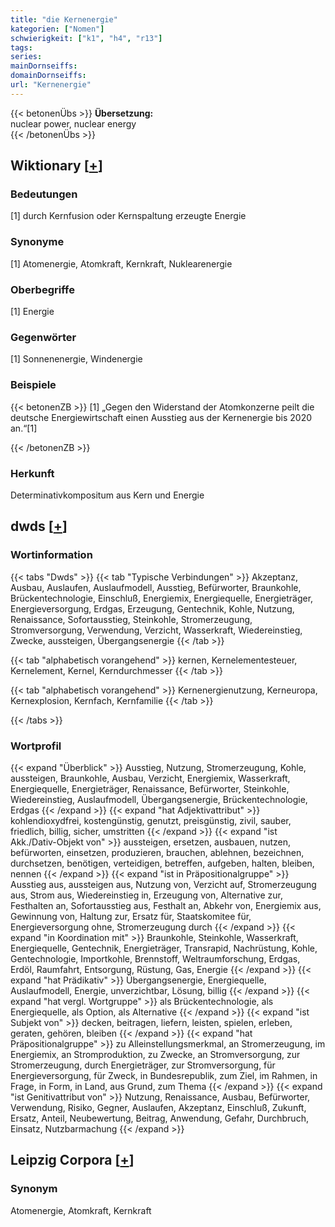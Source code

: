```yaml
---
title: "die Kernenergie"
kategorien: ["Nomen"]
schwierigkeit: ["k1", "h4", "r13"]
tags:
series:
mainDornseiffs:
domainDornseiffs:
url: "Kernenergie"
---
```


{{< betonenÜbs >}}
**Übersetzung:**  
nuclear power, nuclear  energy  
{{< /betonenÜbs >}}

## Wiktionary [[+](https://de.wiktionary.org/wiki/Kernenergie)]

### Bedeutungen
[1] durch Kernfusion oder Kernspaltung erzeugte Energie  

### Synonyme
[1] Atomenergie, Atomkraft, Kernkraft, Nuklearenergie  

### Oberbegriffe
[1] Energie  

### Gegenwörter
[1] Sonnenenergie, Windenergie  

### Beispiele
{{< betonenZB >}}
[1] „Gegen den Widerstand der Atomkonzerne peilt die deutsche Energiewirtschaft einen Ausstieg aus der Kernenergie bis 2020 an.“[1]  

{{< /betonenZB >}}
### Herkunft
Determinativkompositum aus Kern und Energie  



## dwds [[+](https://www.dwds.de/wb/Kernenergie)]

### Wortinformation
{{< tabs "Dwds" >}}
{{< tab "Typische Verbindungen" >}}
Akzeptanz, Ausbau, Auslaufen, Auslaufmodell, Ausstieg, Befürworter, Braunkohle, Brückentechnologie, Einschluß, Energiemix, Energiequelle, Energieträger, Energieversorgung, Erdgas, Erzeugung, Gentechnik, Kohle, Nutzung, Renaissance, Sofortausstieg, Steinkohle, Stromerzeugung, Stromversorgung, Verwendung, Verzicht, Wasserkraft, Wiedereinstieg, Zwecke, aussteigen, Übergangsenergie
{{< /tab >}}

{{< tab "alphabetisch vorangehend" >}}
kernen, Kernelementesteuer, Kernelement, Kernel, Kerndurchmesser
{{< /tab >}}

{{< tab "alphabetisch vorangehend" >}}
Kernenergienutzung, Kerneuropa, Kernexplosion, Kernfach, Kernfamilie
{{< /tab >}}

{{< /tabs >}}

### Wortprofil
{{< expand "Überblick" >}} Ausstieg, Nutzung, Stromerzeugung, Kohle, aussteigen, Braunkohle, Ausbau, Verzicht, Energiemix, Wasserkraft, Energiequelle, Energieträger, Renaissance, Befürworter, Steinkohle, Wiedereinstieg, Auslaufmodell, Übergangsenergie, Brückentechnologie, Erdgas {{< /expand >}}
{{< expand "hat Adjektivattribut" >}} kohlendioxydfrei, kostengünstig, genutzt, preisgünstig, zivil, sauber, friedlich, billig, sicher, umstritten {{< /expand >}}
{{< expand "ist Akk./Dativ-Objekt von" >}} aussteigen, ersetzen, ausbauen, nutzen, befürworten, einsetzen, produzieren, brauchen, ablehnen, bezeichnen, durchsetzen, benötigen, verteidigen, betreffen, aufgeben, halten, bleiben, nennen {{< /expand >}}
{{< expand "ist in Präpositionalgruppe" >}} Ausstieg aus, aussteigen aus, Nutzung von, Verzicht auf, Stromerzeugung aus, Strom aus, Wiedereinstieg in, Erzeugung von, Alternative zur, Festhalten an, Sofortausstieg aus, Festhalt an, Abkehr von, Energiemix aus, Gewinnung von, Haltung zur, Ersatz für, Staatskomitee für, Energieversorgung ohne, Stromerzeugung durch {{< /expand >}}
{{< expand "in Koordination mit" >}} Braunkohle, Steinkohle, Wasserkraft, Energiequelle, Gentechnik, Energieträger, Transrapid, Nachrüstung, Kohle, Gentechnologie, Importkohle, Brennstoff, Weltraumforschung, Erdgas, Erdöl, Raumfahrt, Entsorgung, Rüstung, Gas, Energie {{< /expand >}}
{{< expand "hat Prädikativ" >}} Übergangsenergie, Energiequelle, Auslaufmodell, Energie, unverzichtbar, Lösung, billig {{< /expand >}}
{{< expand "hat vergl. Wortgruppe" >}} als Brückentechnologie, als Energiequelle, als Option, als Alternative {{< /expand >}}
{{< expand "ist Subjekt von" >}} decken, beitragen, liefern, leisten, spielen, erleben, geraten, gehören, bleiben {{< /expand >}}
{{< expand "hat Präpositionalgruppe" >}} zu Alleinstellungsmerkmal, an Stromerzeugung, im Energiemix, an Stromproduktion, zu Zwecke, an Stromversorgung, zur Stromerzeugung, durch Energieträger, zur Stromversorgung, für Energieversorgung, für Zweck, in Bundesrepublik, zum Ziel, im Rahmen, in Frage, in Form, in Land, aus Grund, zum Thema {{< /expand >}}
{{< expand "ist Genitivattribut von" >}} Nutzung, Renaissance, Ausbau, Befürworter, Verwendung, Risiko, Gegner, Auslaufen, Akzeptanz, Einschluß, Zukunft, Ersatz, Anteil, Neubewertung, Beitrag, Anwendung, Gefahr, Durchbruch, Einsatz, Nutzbarmachung {{< /expand >}}

## Leipzig Corpora [[+](https://corpora.uni-leipzig.de/en/res?word=Kernenergie&corpusId=deu_newscrawl-public_2018)]


### Synonym
Atomenergie, Atomkraft, Kernkraft

